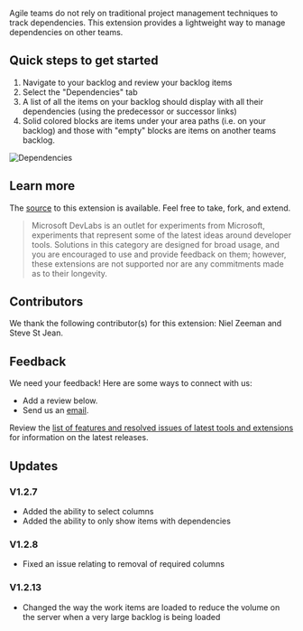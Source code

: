 Agile teams do not rely on traditional project management techniques to track dependencies. 
This extension provides a lightweight way to manage dependencies on other teams.


## Quick steps to get started
1. Navigate to your backlog and review your backlog items
2. Select the "Dependencies" tab
3. A list of all the items on your backlog should display with all their dependencies (using the predecessor or successor links) 
4. Solid colored blocks are items under your area paths (i.e. on your backlog) and those with "empty" blocks are items on another teams backlog.

![Dependencies](img/screen3.png)

## Learn more

The [source](https://github.com/ALM-Rangers/Show-Area-Path-Dependencies-Extension) to this extension is available. Feel free to take, fork, and extend.

> Microsoft DevLabs is an outlet for experiments from Microsoft, experiments that represent some of the latest ideas around developer tools. Solutions in this category are designed for broad usage, and you are encouraged to use and provide feedback on them; however, these extensions are not supported nor are any commitments made as to their longevity.

## Contributors

We thank the following contributor(s) for this extension: Niel Zeeman and Steve St Jean. 

## Feedback

We need your feedback! Here are some ways to connect with us:

- Add a review below.
- Send us an [email](mailto://mktdevlabs@microsoft.com).

Review the [list of features and resolved issues of latest tools and extensions](https://aka.ms/vsarreleases) for information on the latest releases.

## Updates
### V1.2.7
* Added the ability to select columns
* Added the ability to only show items with dependencies

### V1.2.8
* Fixed an issue relating to removal of required columns

### V1.2.13
* Changed the way the work items are loaded to reduce the volume on the server when a very large backlog is being loaded
